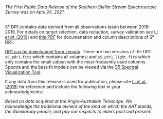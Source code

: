 ###### The First Public Data Release of the Southern Stellar Stream Spectroscopic Survey was on April 24, 2021. 

S⁵ DR1 contains data derived from all observations taken between 2018-2019. For details on target selection, data reduction, survey validation see [Li *et al.* (2019)](https://doi.org/10.1093/mnras/stz2731) and [this PDF](documentation/S5DR1_Documentation(202104).pdf) for documenation and column descriptions of S⁵ DR1.

[DR1 can be downloaded from zenodo](https://doi.org/10.5281/zenodo.4695135). There are two versions of the DR1: `s5_pdr1.fits` which contains all columns; and `s5_pdr1_light.fits` which only contains the small subset with the most frequently used columns. Spectra and the best-fit models can be viewed via the [S5 Spectral Visualization Tool](https://s5vistool.obs.carnegiescience.edu/).

If any data from this release is used for publication, please cite [Li et al. (2019)](https://doi.org/10.1093/mnras/stz2731) for reference and include the following text in your acknowledgments:
 
*Based on data acquired at the Anglo-Australian Telescope. We acknowledge the traditional owners of the land on which the AAT stands, the Gamilaraay people, and pay our respects to elders past and present.*
